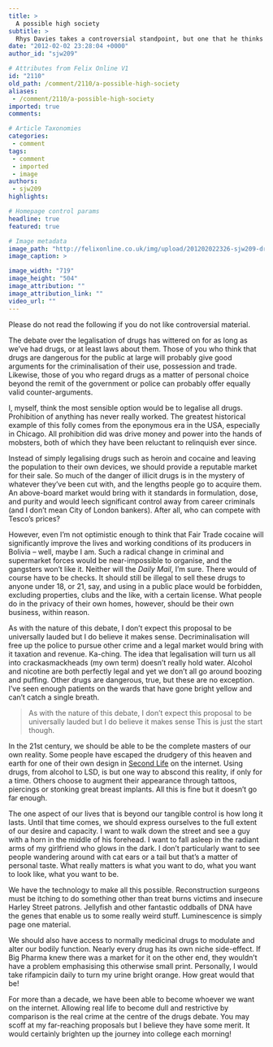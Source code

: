 ```yaml
---
title: >
  A possible high society
subtitle: >
  Rhys Davies takes a controversial standpoint, but one that he thinks makes sense
date: "2012-02-02 23:28:04 +0000"
author_id: "sjw209"

# Attributes from Felix Online V1
id: "2110"
old_path: /comment/2110/a-possible-high-society
aliases:
 - /comment/2110/a-possible-high-society
imported: true
comments:

# Article Taxonomies
categories:
 - comment
tags:
 - comment
 - imported
 - image
authors:
 - sjw209
highlights:

# Homepage control params
headline: true
featured: true

# Image metadata
image_path: "http://felixonline.co.uk/img/upload/201202022326-sjw209-drugs-arebad.jpg"
image_caption: >

image_width: "719"
image_height: "504"
image_attribution: ""
image_attribution_link: ""
video_url: ""
---
```


Please do not read the following if you do not like controversial material.

The debate over the legalisation of drugs has wittered on for as long as we’ve had drugs, or at least laws about them. Those of you who think that drugs are dangerous for the public at large will probably give good arguments for the criminalisation of their use, possession and trade. Likewise, those of you who regard drugs as a matter of personal choice beyond the remit of the government or police can probably offer equally valid counter-arguments.

I, myself, think the most sensible option would be to legalise all drugs. Prohibition of anything has never really worked. The greatest historical example of this folly comes from the eponymous era in the USA, especially in Chicago. All prohibition did was drive money and power into the hands of mobsters, both of which they have been reluctant to relinquish ever since.

Instead of simply legalising drugs such as heroin and cocaine and leaving the population to their own devices, we should provide a reputable market for their sale. So much of the danger of illicit drugs is in the mystery of whatever they’ve been cut with, and the lengths people go to acquire them. An above-board market would bring with it standards in formulation, dose, and purity and would leech significant control away from career criminals (and I don’t mean City of London bankers). After all, who can compete with Tesco’s prices?

However, even I’m not optimistic enough to think that Fair Trade cocaine will significantly improve the lives and working conditions of its producers in Bolivia – well, maybe I am. Such a radical change in criminal and supermarket forces would be near-impossible to organise, and the gangsters won’t like it. Neither will the _Daily Mail_, I’m sure. There would of course have to be checks. It should still be illegal to sell these drugs to anyone under 18, or 21, say, and using in a public place would be forbidden, excluding properties, clubs and the like, with a certain license. What people do in the privacy of their own homes, however, should be their own business, within reason.

As with the nature of this debate, I don’t expect this proposal to be universally lauded but I do believe it makes sense. Decriminalisation will free up the police to pursue other crime and a legal market would bring with it taxation and revenue. Ka-ching. The idea that legalisation will turn us all into crackasmackheads (my own term) doesn’t really hold water. Alcohol and nicotine are both perfectly legal and yet we don’t all go around boozing and puffing. Other drugs are dangerous, true, but these are no exception. I’ve seen enough patients on the wards that have gone bright yellow and can’t catch a single breath.
> As with the nature of this debate, I don’t expect this proposal to be universally lauded but I do believe it makes sense
This is just the start though.

In the 21st century, we should be able to be the complete masters of our own reality. Some people have escaped the drudgery of this heaven and earth for one of their own design in [Second Life](http://secondlife.com/) on the internet. Using drugs, from alcohol to LSD, is but one way to abscond this reality, if only for a time. Others choose to augment their appearance through tattoos, piercings or stonking great breast implants. All this is fine but it doesn’t go far enough.

The one aspect of our lives that is beyond our tangible control is how long it lasts. Until that time comes, we should express ourselves to the full extent of our desire and capacity. I want to walk down the street and see a guy with a horn in the middle of his forehead. I want to fall asleep in the radiant arms of my girlfriend who glows in the dark. I don’t particularly want to see people wandering around with cat ears or a tail but that’s a matter of personal taste. What really matters is what you want to do, what you want to look like, what you want to be.

We have the technology to make all this possible. Reconstruction surgeons must be itching to do something other than treat burns victims and insecure Harley Street patrons. Jellyfish and other fantastic oddballs of DNA have the genes that enable us to some really weird stuff. Luminescence is simply page one material.

We should also have access to normally medicinal drugs to modulate and alter our bodily function. Nearly every drug has its own niche side-effect. If Big Pharma knew there was a market for it on the other end, they wouldn’t have a problem emphasising this otherwise small print. Personally, I would take rifampicin daily to turn my urine bright orange. How great would that be!

For more than a decade, we have been able to become whoever we want on the internet. Allowing real life to become dull and restrictive by comparison is the real crime at the centre of the drugs debate. You may scoff at my far-reaching proposals but I believe they have some merit. It would certainly brighten up the journey into college each morning!
